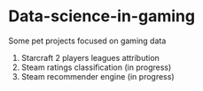 # Data-science-in-gaming
Some pet projects focused on gaming data
1) Starcraft 2 players leagues attribution
2) Steam ratings classification (in progress)
3) Steam recommender engine (in progress)
